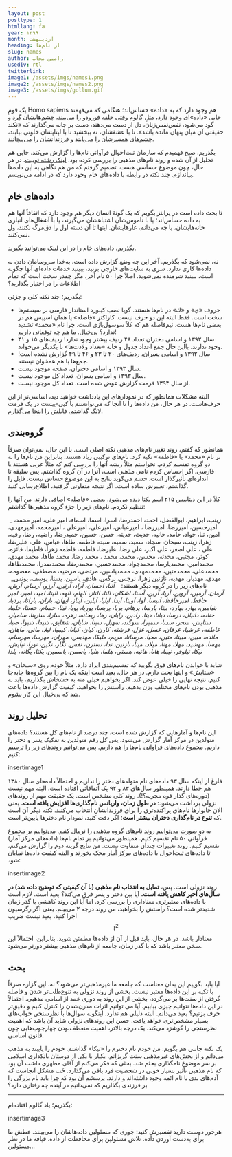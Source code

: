 ```yaml
---
layout: post
posttype: 1
htmllang: fa
year: ۱۳۹۹
month: اردیبهشت
heading: از نام‌ها
slug: names
author: رامین مجاب
usediv: rtl
twitterlink: 
image1: /assets/imgs/names1.png
image2: /assets/imgs/names2.png
image3: /assets/imgs/gollum.gif
---
```


یک قومِ Homo sapiens هم وجود دارد که به «داده» حساس‌اند؛ هنگامی که می‌فهمند جایی «داده»‌ای وجود دارد، مثلِ گالوم وقتی حلقه فورودو را می‌بیند، چشم‌هایشان گِرد و گود می‌شود، نفس‌نفس‌زنان، دل از دست می‌دهند، دست بر چانه می‌گذارند که «نکند حقیقتی آن میان پنهان مانده باشد». تا با عشقشان، نه ببخشید تا با لپتاپشان خلوتی بیابند، چشم‌های همسرشان را می‌پایند و فرزندانشان را می‌پیچانند.

بگذریم. صبح فهمیدم که سازمان ثبت‌احوال فرآوانی نام‌ها را گزارش می‌کند. جایی هم تحلیل از آن شده و روند نام‌های مذهبی را بررسی کرده بود. [لینک رشته توییت](https://twitter.com/PeymanAsadzade/status/1258121610369789952?s=20). در هر حال، چون موضوع حساسی هست، تصمیم گرفتم که من هم نگاهی به این داده‌ها بیاندازم. چند نکته در رابطه با داده‌های خام وجود دارد که در ادامه می‌نویسم.

## داده‌های خام
تا بحث داده است در پرانتز بگویم که یک گونهٔ انسان دیگر هم وجود دارد که اتفاقاً آنها هم به داده حساس‌اند؛ یا با ناموس‌شان اشتباهشان می‌گیرند، یا با آشغال‌های انباری خانه‌‌هایشان، یا چه می‌دانم، غارهایشان. اینها تا آن دسته اول را دق‌مرگ نکنند، ول نمی‌کنند.

بگذریم، داده‌های خام را در این [لینک](https://www.sabteahval.ir/dtfe/default.aspx?tabid=1383) می‌توانید بگیرید.

نه، نمی‌شود که بگذریم. آخر این چه وضع گزارش داده است. به‌خدا سروسامان دادن به داده‌ها کاری ندارد. سری به سایت‌های خارجی بزنید، ببینید خدمات داده‌ای آنها چگونه است، ببینید شرمنده نمی‌شوید. اصلاً چرا ۵۰ نام آخر، مگر چقدر سخت است که تمام اطلاعات را در اختیار بگذارید؟ 

بگذریم؛ چند نکته کلی و جزئی:
- حروف «ي» و «ك» در نام‌ها هستند. گویا نصب کیبورد استاندار فارسی بر سیستم‌ها سخت است. فقط البته این دو حرف نیست. کاراکتر «فاصله» یا همان اسپیس هم در بعضی نام‌ها هست. نیم‌فاصله هم که کلاً سوسول‌بازی است. چرا نام «محمد» تشدید ندارد؟ بی‌خیال. ما هم چه توقعاتی داریم!
- سال ۱۳۹۲ و اسامی دختران تعداد ۴۸ ردیف بیشتر وجود ندارد! ردیف‌های ۱۵ و ۴۱ وجود ندارند. بااین حال جمع اعداد جدول و خانه «تعداد ولادت‌ها» با یکدیگر می‌خواند.
- سال ۱۳۹۲ و اسامی پسران، ردیف‌های ۲۰ تا ۲۳ و ۴۶ تا ۴۹ گزارش نشده است! جمع‌ها با هم همخوان نیستند.
- سال ۱۳۹۳ و اسامی دختران، صفحه موجود نیست.
- سال ۱۳۹۳ و اسامی پسران، تعداد کل موجود نیست.
- از سال ۱۳۹۴ فرمت گزارش عوض شده است. تعداد کل موجود نیست.

البته مشکلات همانطور که در نمودارهای این یادداشت خواهید دید، اساسی‌تر از این حرف‌هاست. در هر حال، من داده‌ها را تا آنجا که می‌توانستم با کپی-پیست در یک فرمت لانگ گذاشتم. فایلش را [اینجا](/assets/data/namefrequency.xlsx) می‌گذارم. 

## گروه‌بندی
همانطور که گفتم، روند تغییر نام‌های مذهبی نکته اصلی است. با این حال، نمی‌توان صرفاً بر نام «محمد» یا «فاطمه» تکیه کرد. نام‌های ترکیبی زیاد هستند. بنابراین من نام‌ها را به دو گروه تقسیم کردم. نخواستم مثلاً ریشه آنها را بررسی کنم که مثلاً عربی هستند یا فارسی. اگر احساس کردم نامی مذهبی است، آنرا در آن گروه گذاشتم. پس سلیقه تا اندازه‌ای تأثیرگذار است. حسم می‌گوید نتایج به این موضوع حساس نیست. فایل را گذاشتم، تغییرش ساده است. اگر نتیجه متفاوتی گرفتید، اطلاع‌رسانی کنید.

کلاً در این دیتابیس ۲۱۵ اسم یکتا دیده می‌شود. بعضی «فاصله» اضافی دارند. من آنها را تنظیم نکردم. نام‌های زیر را جزء گروه مذهبی‌ها گذاشتم:

 _ زینب، ابراهیم، ابوالفضل، احمد، احمدرضا، اسرا، اسما، اسماء، امیر علی، امیر محمد، امیرحسین، امیررضا، امیررضا ، امیرعباس، امیرعلی، امیرعلی ، امیرمحمد، امیرمهدی، امین، ثنا، جواد، حامد، حانیه، حدیث، حدیثه، حسن، حسین، حمیدرضا، راضیه، رضا، رقیه، زهرا، زینب، سبحان، سجاد، سعید، سمیه، سیده فاطمه، طاها، عباس، علی، علی­رضا، علی ، علی اصغر، علی اکبر، علی رضا، علیرضا، فاطمه، فاطمه زهرا، فاطیما، فائزه، کوثر، مجتبی، محدثه، محسن، محمد، محمد ، محمد رضا، محمد طاها، محمد مهدی، محمدامین، محمدپارسا، محمدجواد، محمدحسین، محمدرضا، محمدصدرا، محمدطاها، محمدعلی، محمدمتین، محمدمهدی، محمدیاسین، مرتضی، مرضیه، مصطفی، معصومه، مهدی، مهدیار، مهدیه، نازنین زهرا، نرجس، نرگس، هادی، یاسین، یسنا، یوسف، یونس_
 
 نام‌های زیر را در گروه دیگر هستند:
 
 _آتنا، احسان، آراد، آرتین، آرزو، آرسام، آرش، آرمان، آرمین، آروین، آریا، آرین، آسنا، اشکان، النا، الناز، الهام، الهه، الینا، امید، امیر، امیر حافظ، امیرحافظ، آنیسا، آوا، آوینا، آیدا، ایلیا، آیلین، آیناز، آیهان، باران، بارانا، بردیا، بنیامین، بهار، بهاره، بیتا، پارسا، پرهام، پریا، پریسا، پوریا، پویا، تینا، حسام، حسنا، حلما، حنانه، دانیال، درسا، دیانا، دینا، رادین، رایان، رها، ریحانه، زهره، سارا، سارینا، سامیار، ستایش، سحر، سدنا، سمیرا، سوگند، سهیل، سینا، شایان، شقایق، شیدا، شیوا، صبا، عاطفه، عرشیا، عرفان، عسل، غزل، فرشته، کارن، کیان، کیانا، کیمیا، لیلا، مانی، ماهان، مائده، مبین، مبینا، متین، محیا، مرسانا، مریم، ملیکا، مهدیس، مهران، مهرسا، مهرسام، مهسا، مهشید، مهلا، مهنا، میلاد، مینا، نازنین، ندا، نسترن، نفس، نگار، نگین، نورا، نیایش، نیکا، نیلوفر، نیما، هانا، هانیه، هستی، هلما، هلیا، یاسمن، یاسمین، یکتا، یگانه، یلدا_

شاید با خواندن نام‌های فوق بگویید که تقسیم‌بندی ایراد دارد. مثلاً خودم روی «سبحان» و «ستایش» و اینها بحث دارم. در هر حال، بعید است اینکه یک نام را بین گروه‌ها جابه‌جا کنیم، نتیجه نهایی را خیلی عوض کند. اگر بخواهیم خیلی مته به خشخاش بگذاریم، باید به مذهبی بودن نام‌های مختلف وزن بدهیم. راستش را بخواهید، کیفیت گزارش داده‌ها باعث شد که بی‌خیال این کار بشوم.

## تحلیل روند
این نام‌ها و آمارهایی که گزارش شده است، چند درصد از نام‌های کل هستند؟ داده‌های متولدین در مرکز آمار گزارش می‌شود. پس کل رقم متولدین به تفکیک پسر و دختر را داریم. مجموع داده‌های فراوانی نام‌ها را هم داریم. پس می‌توانیم روندهای زیر را ترسیم کنیم:

insertimage1

فارغ از اینکه سال ۹۳ داده‌های نام متولدهای دختر را نداریم و احتمالاً داده‌های سال ۱۳۸۰ هم خطا دارند. همینطور سال‌های ۸۳ و ۹۲ یک اتفاقاتی افتاده است. البته مهم نیست (دوره‌های گذار قوه مجریه؟!). روند کلی مشخص است. یک حقیقت مهم از روند‌های نزولی برداشت می‌شود: **در طول زمان، واریانس نام‌گذاری‌ها افزایش یافته است.** یعنی الان خانوارها نام‌های پراکنده‌تری را برای فرزندانشان انتخاب می‌کنند. نکته دیگر آن است که **تنوع در نام‌گذاری دختران بیشتر است**؛ اگر دقت کنید، نمودار نام دخترها پایین‌تر است.

به دو صورت می‌توانیم روند نام‌های گروه مذهبی را نرمال کنیم. می‌توانیم بر مجموع فرآوانی ۵۰ نام تقسیم کنیم. همینطور می‌توانیم بر تمام نام‌ها (داده‌های مرکز آمار) تقسیم کنیم. روند تغییرات چندان متفاوت نیست. من نتایج گزینه دوم را گزارش می‌کنم، تا داده‌های ثبت‌احوال با داده‌های مرکز آمار محک بخورند و البته کیفیت داده‌ها نمایان شود:

insertimage2

روند نزولی است. پس، **تمایل به انتخاب نام مذهبی (با آن کیفیتی که توضیح داده شد) در سال‌های اخیر کاهش یافته است.** آیا بین دختر و پسر فرق می‌کند؟ بعید است. لازم است با داده‌های معتبرتری معناداری را بررسی کرد. اما آیا این روند کاهشی با گذر زمان شدیدتر شده است؟ راستش را بخواهید، من روند درجه ۲ می‌بینم. یعنی اگر رگرسیون اجرا کنید، بعید نیست ضریب  $$t^2$$ معنادار باشد. در هر حال، باید قبل از آن از داده‌ها مطمئن شوید. بنابراین، احتمالاً این سخن معتبر باشد که با گذر زمان، جامعه از نام‌های مذهبی بیشتر دورتر می‌شود.

## بحث
آیا باید بگوییم این بدان معناست که جامعه ما غیرمذهبی‌تر می‌شود؟ نه، این گزاره صرفاً با تکیه بر این داده‌ها معتبر نیست. بخشی از روند نزولی به تنوع‌طلب‌تر شدن و فاصله گرفتن از سنت‌ها بر می‌گردد، بخشی از این روند به دوری عمد از اسامی مذهبی. احتمالاً در این داده‌ها نتوانیم چیزی بیابیم. آیا می توانیم اثرات مدرن‌شدن را کنترل کنیم و دقیق‌تر حرف بزنیم؟ بعید می‌دانم. البته دلیلی هم ندارد. اینگونه سوال‌ها با نظرسنجی جواب‌های بسیار مشخص‌تری خواهد یافت. حسن این روندهای نزولی شاید آن باشد که اهمیت نظرسنجی را گوشزد می‌کند. یک درجه بالاتر، اهمیت منعطف‌بودن چهارچوب‌هایی چون قانون اساسی.

یک نکته جانبی هم بگویم: من خودم نام دخترم را «نیکا» گذاشتم. خودم را پایبند به مذهب می‌دانم و از بخش‌های غیرمذهبی سنت گریزانم. یکبار با یکی از دوستان بانکداری اسلامی بر سر موضوع نامگذاری بحثم شد. بحثی که فکر می‌کنم از آقای مطهری داشت آن بود که نام مذهبی تأثیر بسیار خوبی در شخصیت فرد باقی می‌گذارد. خُب مشکل آنجاست که آدم‌های بدی با نام ائمه وجود داشته‌اند و دارند. پرسشم آن بود که چرا باید نام بزرگی را بر فرزندی بگذاریم که نمی‌دانیم در آینده چه رفتاری دارد؟

---

بگذریم؛ یاد گالوم افتاده‌ام:

insertimage3

هرجور دوست دارید تفسیرش کنید: جوری که مسئولین داده‌ها‌شان را می‌بینند. عطش ما برای به‌دست آوردن داده. تلاش مسئولین برای محافظت از داده. قیافه ما در نظر مسئولین...



